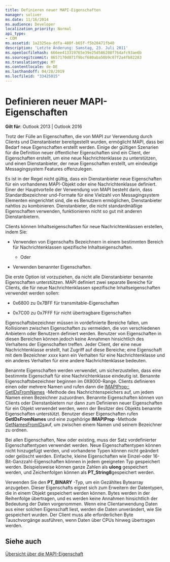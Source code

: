 ```yaml
---
title: Definieren neuer MAPI-Eigenschaften
manager: soliver
ms.date: 11/16/2014
ms.audience: Developer
localization_priority: Normal
api_type:
- COM
ms.assetid: 1a2325ea-ddfa-480f-b65f-f5b20471fb40
description: 'Letzte Änderung: Samstag, 23. Juli 2011'
ms.openlocfilehash: 666ee413319765e39e25d586208f764afc93ae6b
ms.sourcegitcommit: 8657170d071f9bcf680aba50b9c07f2a4fb82283
ms.translationtype: MT
ms.contentlocale: de-DE
ms.lasthandoff: 04/28/2019
ms.locfileid: "33425015"
---
```

# <a name="defining-new-mapi-properties"></a>Definieren neuer MAPI-Eigenschaften

  
  
**Gilt für**: Outlook 2013 | Outlook 2016 
  
Trotz der Fülle an Eigenschaften, die von MAPI zur Verwendung durch Clients und Dienstanbieter bereitgestellt wurden, ermöglicht MAPI, dass bei Bedarf neue Eigenschaften erstellt werden. Einige der gültigen Szenarien für die Definition neuer öffentlicher Eigenschaften sind ein Client, der Eigenschaften erstellt, um eine neue Nachrichtenklasse zu unterstützen, und einen Dienstanbieter, der neue Eigenschaften erstellt, um eindeutige Messagingsystem Features offenzulegen.
  
Es ist in der Regel nicht gültig, dass ein Dienstanbieter neue Eigenschaften für ein vorhandenes MAPI-Objekt oder eine Nachrichtenklasse definiert. Einer der Hauptvorteile der Verwendung von MAPI besteht darin, dass Standardbezeichner und-Formate für eine Vielzahl von Messagingsystem Elementen eingerichtet sind, die es Benutzern ermöglichen, Dienstanbieter nahtlos zu kombinieren. Dienstanbieter, die nicht standardmäßige Eigenschaften verwenden, funktionieren nicht so gut mit anderen Dienstanbietern. 
  
Clients können Inhaltseigenschaften für neue Nachrichtenklassen erstellen, indem Sie:
  
- Verwenden von Eigenschafts Bezeichnern in einem bestimmten Bereich für Nachrichtenklassen spezifische Inhaltseigenschaften.
    
    - Oder
    
- Verwenden benannter Eigenschaften. 
    
Die erste Option ist vorzuziehen, da nicht alle Dienstanbieter benannte Eigenschaften unterstützen. MAPI definiert zwei separate Bereiche für Clients, die für neue Nachrichtenklassen spezifische Inhaltseigenschaften verwendet werden sollen:
  
- 0x6800 zu 0x7BFF für transmitable-Eigenschaften
    
- 0x7C00 zu 0x7FFF für nicht übertragbare Eigenschaften
    
Eigenschaftsbezeichner müssen in vordefinierte Bereiche fallen, um Kollisionen zwischen Eigenschaften zu vermeiden, die von verschiedenen Anbietern oder Benutzern definiert werden. Benutzer von Eigenschaften in diesen Bereichen können jedoch keine Annahmen hinsichtlich des Verhaltens der Eigenschaften treffen. Jeder Client, der eine neue Nachrichtenklasse erstellt, hat Zugriff auf diese Bereiche; eine Eigenschaft mit dem Bezeichner _xxxx_ kann ein Verhalten für eine Nachrichtenklasse und ein anderes Verhalten für eine andere Nachrichtenklasse bedeuten. 
  
Benannte Eigenschaften werden verwendet, um sicherzustellen, dass eine bestimmte Eigenschaft für eine Nachrichtenklasse eindeutig ist. Benannte Eigenschaftsbezeichner beginnen im 0X8000-Range. Clients definieren einen oder mehrere Namen und rufen dann die [IMAPIProp:: GetIDsFromNames](imapiprop-getidsfromnames.md) -Methode des Nachrichtenspeichers auf, um jedem Namen einen Bezeichner zuzuordnen. Benannte Eigenschaften können von Clients oder Dienstanbietern nur dann zum Definieren neuer Eigenschaften für ein Objekt verwendet werden, wenn der Besitzer des Objekts benannte Eigenschaften unterstützt. Benutzer dieser Eigenschaften rufen **GetIDsFromNames** und eine zugehörige **IMAPIProp** -Methode [GetNamesFromIDs](imapiprop-getnamesfromids.md)auf, um zwischen einem Namen und seinem Bezeichner zu ordnen.
  
Bei allen Eigenschaften, New oder existing, muss der Satz vordefinierter Eigenschaftentypen verwendet werden. Neue Eigenschaftentypen können nicht hinzugefügt werden, und vorhandene Typen können nicht geändert oder gelöscht werden. Einfache, kleine Eigenschaften wie Einzel-oder 16-Bit-Ganzzahl-Eigenschaften können in jedem geeigneten Typ gespeichert werden. Beispielsweise können ganze Zahlen als **ulong** gespeichert werden, und Zeichenfolgen können als **PT_String8**gespeichert werden. 
  
Verwenden Sie den **PT_BINARY** -Typ, um ein Gezähltes Bytearray anzugeben. Dieser Eigenschafts eignet sich zum Erweitern der Datentypen, die in einem Objekt gespeichert werden können. Bytes werden in der Reihenfolge übertragen, und es werden keine Annahmen hinsichtlich der Bedeutung der Daten vorgenommen. Wenn eine Clientanwendung Daten aus einer solchen Eigenschaft liest, werden die Daten unverändert, wie Sie gespeichert wurden. Der Client muss alle erforderlichen Byte Tauschvorgänge ausführen, wenn Daten über CPUs hinweg übertragen werden. 
  
## <a name="see-also"></a>Siehe auch



[Übersicht über die MAPI-Eigenschaft](mapi-property-overview.md)

